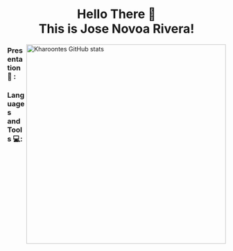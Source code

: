 <!-- Inicio -->

### <h1 align="center"> Hello There 👋 </br> This is Jose Novoa Rivera! </h1>

<p> <!-- GitHub README Stats -->
  <a href="https://gitstats.me/Kharoontes" target="_blank">
    <img width="460" height="auto" align="right" alt="Kharoontes GitHub stats" 
         src="https://github-readme-stats.vercel.app/api?username=Kharoontes&theme=midnight-purple&show_icons=true&count_private=true&include_all_commits=true"><a/>

### Presentation 🤝 : 
    
### Languages and Tools 💻:     
